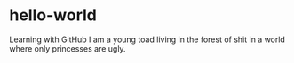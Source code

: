 # hello-world
Learning with GitHub
I am a young toad
living in the forest of shit
in a world where only princesses are ugly.
